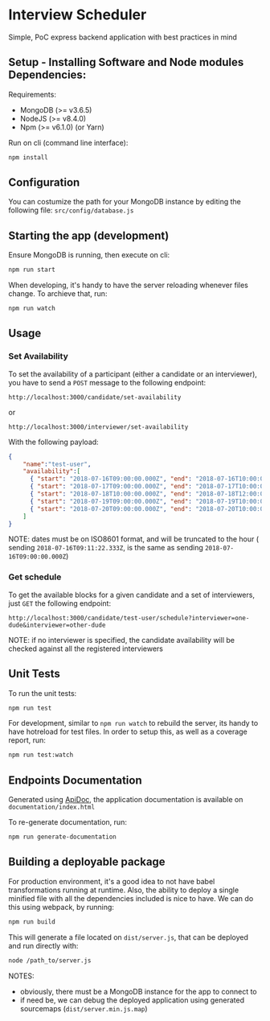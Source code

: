 # Interview Scheduler

Simple, PoC express backend application with best practices in mind

## Setup -  Installing Software and Node modules Dependencies:

Requirements:
- MongoDB (>= v3.6.5)
- NodeJS (>= v8.4.0)
- Npm (>= v6.1.0) (or Yarn)

Run on cli (command line interface):
```bash
npm install
```

## Configuration

You can costumize the path for your MongoDB instance by editing the following file: `src/config/database.js`

## Starting the app (development)

Ensure MongoDB is running, then execute on cli:
```bash
npm run start
```

When developing, it's handy to have the server reloading whenever files change. To archieve that, run:
```bash
npm run watch
```

## Usage

### Set Availability
To set the availability of a participant (either a candidate or an interviewer), you have to send a `POST` message to the following endpoint:
```
http://localhost:3000/candidate/set-availability
```
or
```
http://localhost:3000/interviewer/set-availability
```

With the following payload:
```json
{
	"name":"test-user",
	"availability":[
      { "start": "2018-07-16T09:00:00.000Z", "end": "2018-07-16T10:00:00.000Z" },
      { "start": "2018-07-17T09:00:00.000Z", "end": "2018-07-17T10:00:00.000Z" },
      { "start": "2018-07-18T10:00:00.000Z", "end": "2018-07-18T12:00:00.000Z" },
      { "start": "2018-07-19T09:00:00.000Z", "end": "2018-07-19T10:00:00.000Z" },
      { "start": "2018-07-20T09:00:00.000Z", "end": "2018-07-20T10:00:00.000Z" }
	]
}
```
NOTE: dates must be on ISO8601 format, and will be truncated to the hour ( sending `2018-07-16T09:11:22.333Z`, is the same as sending `2018-07-16T09:00:00.000Z`)

### Get schedule
To get the available blocks for a given candidate and a set of interviewers, just `GET` the following endpoint:
```
http://localhost:3000/candidate/test-user/schedule?interviewer=one-dude&interviewer=other-dude
```
NOTE: if no interviewer is specified, the candidate availability will be checked against all the registered interviewers

## Unit Tests

To run the unit tests:
```bash
npm run test
```

For development, similar to `npm run watch` to rebuild the server, its handy to have hotreload for test files. In order to setup this, as well as a coverage report, run:
```bash
npm run test:watch
```

## Endpoints Documentation

Generated using [ApiDoc](http://apidocjs.com/), the application documentation is available on `documentation/index.html`

To re-generate documentation, run:
```bash
npm run generate-documentation
```

## Building a deployable package

For production environment, it's a good idea to not have babel transformations running at runtime. Also, the ability to deploy a single minified file with all the dependencies included is nice to have. We can do this using webpack, by running:
```bash
npm run build
```

This will generate a file located on `dist/server.js`, that can be deployed and run directly with:
```bash
node /path_to/server.js
```
NOTES:
 - obviously, there must be a MongoDB instance for the app to connect to
 - if need be, we can debug the deployed application using generated sourcemaps (`dist/server.min.js.map`)
